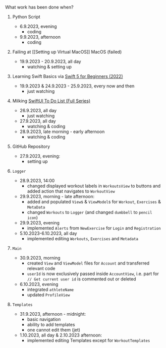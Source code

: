 
What work has been done when?

1. Python Script
	- 6.9.2023, evening
		- coding
	- 9.9.2023, afternoon
		- coding

2. Failing at [[Setting up Virtual MacOS]] MacOS (failed)
	- 19.9.2023 - 20.9.2023, all day
		- watching & setting up
 
3. Learning Swift Basics via [Swift 5 for Beginners (2022)](https://youtube.com/playlist?list=PL5PR3UyfTWvfacnfUsvNcxIiKIgidNRoW&si=F1IycRae6POyywqs)
	- 19.9.2023 & 24.9.2023 - 25.9.2023, every now and then
		- just watching

4. Milking [SwiftUI To Do List (Full Series)](https://youtube.com/playlist?list=PL5PR3UyfTWvei-pKlZN7d8r-0tHCK1EKE&si=dcfatP-yG6ez_5cW)
	- 26.9.2023, all day
		- just watching
	- 27.9.2023, all day
		- watching & coding
	 - 28.9.2023, late morning - early afternoon
		- watching & coding

5. GitHub Repository
	- 27.9.2023, evening:
		- setting up

6. `Logger`
	- 28.9.2023, 14:00
		- changed displayed workout labels in `WorkoutsView` to buttons and added action that navigates to `WorkoutView`
	- 29.9.2023, morning - late afternoon:
		- added and populated `View`s & `ViewModel`s for `Workout`, `Exercises` & `MetaData`
		- changed `Workouts` to `Logger` (and changed `dumbbell` to `pencil icon`)
	- 29.9.2023, evening
		- implemented `Alerts` from `NewExercise` for `Login` and `Registration`
	- 5.10.2023-6.10.2023, all day
		- implemented editing `Workouts`, `Exercises` and `Metadata`

7. `Main`
	- 30.9.2023, morning
		- created `View` and `ViewModel` files for `Account` and transferred relevant code
		- `userId` is now exclusively passed inside `AccountView`, i.e. part for `// Get current user id` is commented out or deleted
	- 6.10.2023, evening
		- integrated `athleteName`
		- updated `ProfileView`

8. `Templates`
	- 31.9.2023, afternoon - midnight:
		- basic navigation
		- ability to add templates
		- one cannot edit them (jet)
	- 1.10.2023, all day & 2.10.2023 afternoon:
		- implemented editing Templates except for `WorkoutTemplates`